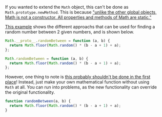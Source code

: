 If you wanted to extend the `Math` object, this can't be done  as `Math.prototype.newMethod`. This is because ["unlike the other global objects, Math is not a constructor. All properties and methods of Math are static."](http://stackoverflow.com/questions/10339334/is-there-any-practical-use-of-redefining-math-constructor-in-javascript-actionsc/10431309#10431309)

[This example](http://stackoverflow.com/questions/27580890/extending-math-object-through-prototype-doesnt-work) shows the different approachs that can be used for finding a random number between 2 given numbers, and is shown below.


```javascript
Math.__proto__.randomBetween = function (a, b) {
  return Math.floor(Math.random() * (b - a + 1) + a);
};
```

```javascript
Math.randomBetween = function (a, b) {
  return Math.floor(Math.random() * (b - a + 1) + a);
};
```

However, one thing to note is [this probably shouldn't be done in the first place](http://stackoverflow.com/questions/10339334/is-there-any-practical-use-of-redefining-math-constructor-in-javascript-actionsc/10431309#10431309)! Instead, just make your own mathematical function without using `Math` at all. You can run into problems, as the new functionality can override the original functionality.

```javascript
function randomBetween(a, b) {
  return Math.floor(Math.random() * (b - a + 1) + a);
}
```
